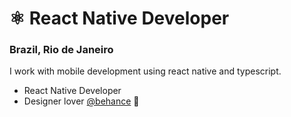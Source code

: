 #  ⚛️ ️React Native Developer 
### Brazil, Rio de Janeiro

I work with mobile development using react native and typescript.

- React Native Developer
- Designer lover [@behance](https://www.behance.net/apborges) 🎨

